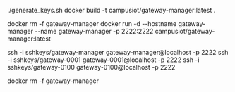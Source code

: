 
./generate_keys.sh
docker build -t campusiot/gateway-manager:latest .

docker rm -f gateway-manager
docker run -d --hostname gateway-manager --name gateway-manager -p 2222:2222 campusiot/gateway-manager:latest

ssh -i sshkeys/gateway-manager gateway-manager@localhost -p 2222
ssh -i sshkeys/gateway-0001 gateway-0001@localhost -p 2222
ssh -i sshkeys/gateway-0100 gateway-0100@localhost -p 2222

docker rm -f gateway-manager
